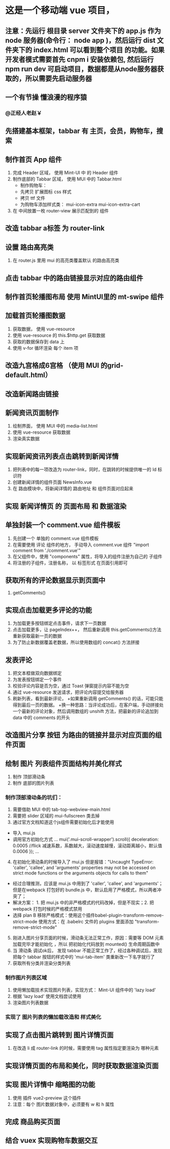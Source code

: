 # 这是一个移动端 vue 项目，

## 注意：先运行 根目录 server 文件夹下的 app.js 作为 node 服务器(命令行： node app )，然后运行 dist 文件夹下的 index.html 可以看到整个项目 的功能。如果开发者模式需要首先 cnpm i 安装依赖包, 然后运行 npm run dev 可启动项目，数据都是从node服务器获取的，所以需要先启动服务器

## 一个有节操 懂浪漫的程序猿


### @正经人老赵￥

## 先搭建基本框架，tabbar 有 主页，会员，购物车，搜索

## 制作首页 App 组件
1. 完成 Header 区域， 使用 Mint-UI 中 的 Header 组件
2. 制作底部的 Tabbar 区域， 使用 MUI 中的 Tabbar.html
    + 制作购物车：
    + 先拷贝 扩展图标 css 样式
    + 拷贝 ttf 文件
    + 为购物车添加样式类： mui-icon-extra mui-icon-extra-cart
3. 在 中间放置一枚 router-view 展示匹配到的 组件

## 改造 tabbar a标签 为 router-link

## 设置 路由高亮类
 1. 在 router.js 里用 mui 的高亮类覆盖默认 的路由高亮类

## 点击 tabbar 中的路由链接显示对应的路由组件

## 制作首页轮播图布局 使用 MintUI里的 mt-swipe 组件

## 加载首页轮播图数据
1. 获取数据， 使用 vue-resource 
2. 使用 vue-resource 的 this.$http.get 获取数据
3. 获取的数据保存到 data 上
4. 使用 v-for 循环渲染 每个 item 项

## 改造九宫格成6宫格 （使用 MUI 的grid-default.html）

## 改造新闻路由链接

## 新闻资讯页面制作
1. 绘制界面， 使用 MUI 中的 media-list.html
2. 使用 vue-resource 获取数据
3. 渲染真实数据

## 实现新闻资讯列表点击跳转到新闻详情
1. 把列表中的每一项改造为 router-link，同时，在跳转的时候提供唯一的 Id 标识符
2. 创建新闻详情的组件页面 NewsInfo.vue
3. 在 路由模块中，将新闻详情的  路由地址 和 组件页面对应起来

## 实现 新闻详情页 的 页面布局 和 数据渲染

## 单独封装一个 comment.vue 组件模板
1. 先创建一个 单独的 comment.vue 组件模板
2. 在需要使用 评论 组件的地方， 手动导入 comment.vue 组件 "import comment from './comment.vue'"
3. 在父组件中，使用 "components" 属性，将导入的组件注册为自己的 子组件
4. 将注册的子组件，注册名称， 以 标签形式 在页面引用即可

## 获取所有的评论数据显示到页面中
1. getComments()


## 实现点击加载更多评论的功能
1. 为加载更多按钮绑定点击事件，请求下一页数据
2. 点击加载更多，让 pageIndex++， 然后重新调用 this.getComments()方法重新获取最新一页的数据
3. 为了防止新数据覆盖老数据，所以使用数组的 concat() 方法拼接


## 发表评论
1. 把文本框做双向数据绑定
2. 为发表按钮绑定一个事件
3. 校验评论内容是否为空，通过 Toast 弹窗提示内容不能为空
4. 通过 vue-resource 发送请求，把评论内容提交给服务器
5. 刷新列表，看到最新评论，
  +如果重新调用 getComments() 的话，可能只能得到最后一页的数据。
  +换一种思路：当评论成功后，在客户端，手动拼接处一个最新的评论对象，然后调用数组的 unshift 方法，把最新的评论追加到 data 中的 comments 的开头


## 改造图片分享 按钮 为路由的链接并显示对应页面的组件页面

## 绘制 图片 列表组件页面结构并美化样式
1. 制作 顶部滑动条
2. 制作 底部的图片列表
### 制作顶部滑动条的坑们：
1. 需要借助 MUI 中的 tab-top-webview-main.html 
2. 需要把 slider 区域的 mui-fullscreen 类去掉
3. 通过官方文档知道这个js组件需要初始化后才能使用 
 + 导入 mui.js
 + 调用官方初始化方式
 ...
 mui('.mui-scroll-wrapper').scroll({
	deceleration: 0.0005 //flick 减速系数，系数越大，滚动速度越慢，滚动距离越小，默认值0.0006
});
 ...
4. 在初始化滑动条的时候导入了 mui.js 但是报错："Uncaught TypeError: 'caller', 'callee', and 'arguments' properties may not be accessed on strict mode functions or the arguments objects for calls to them"
 + 经过合理推测，应该是 mui.js 中用到了 'caller', 'callee', and 'arguments'；但是在webpack 打包好的 bundle.js 中，默认启用了严格模式，所以两者冲突了；
 + 解决方案： 1. 把 mui.js 中的非严格模式的代码改掉，但是不现实；2. 把 webpack 打包时候的严格模式禁用
 + 选择 plan B 移除严格模式：使用这个插件babel-plugin-transform-remove-strict-mode  使用方式：在 .babelrc 文件的 plugins 里面添加 "transform-remove-strict-mode"
5. 刚进入图片分享页面的时候，滑动条无法正常工作，原因：需要等 DOM 元素加载完毕才能初始化 ，所以 把初始化代码放到 mounted() 生命周期函数中
6. 当 滑动条 调试ok后， 发现 tabbar 不能正常工作了，经过各种调试后，发现把每个 tabbar 按钮的样式中的 'mui-tab-item' 类重新改一下名字就行了
7. 获取所有分类并渲染分类列表

### 制作图片列表区域
1. 使用懒加载技术实现图片列表，实现方式： Mint-UI 组件中的 'lazy load'
2. 根据 'lazy load' 使用文档尝试使用
3. 渲染图片列表数据

### 实现了 图片列表的懒加载改造和 样式美化

## 实现了点击图片跳转到 图片详情页面
1. 在改造 li 成 router-link 的时候，需要使用 tag 属性指定要渲染为 哪种元素

## 实现详情页面的布局和美化，同时获取数据渲染页面


## 实现 图片详情中 缩略图的功能
1. 使用 插件 vue2-preview 这个插件
2. 注意：每个 图片数据对象中，必须要有 w 和 h 属性

## 完成 商品购买页面

## 结合 vuex 实现购物车数据交互